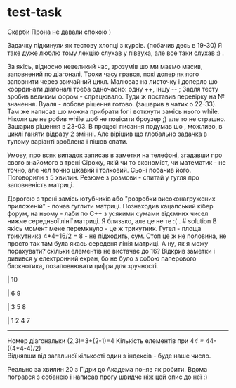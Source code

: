 # test-task
Скарби Прона не давали спокою )

Задачку підкинули як тестову хлопці з курсів. (побачив десь в 19-30) Я таке дуже люблю тому лекцію слухав у піввуха, але все таки слухав :) .

За якісь, відносно невеликий час, зрозумів шо ми маємо масив, заповнений по діагоналі, Трохи часу грався, покі допер як яого заповнити через звичайний цикл. Малював на листочку і доперло шо координати діагоналі треба одночасно: одну ++, іншу -- ; Задля тесту зробив великим фором - спрацювало. Туди ж поставив перевірку на № значення. Вуаля - лобове рішення готово. (зашарив в чатик о 22-33). Там же написав шо можна прибрати for і воткнути замісь нього while. Ніколи ще не робив while шоб не повісити броузер ;) але то не страшно. Зашарив рішення в 23-03. В процесі писання подумав шо , можливо, в циклі ганяти відразу 2 змінні. Але вірішив що глобально задачка в тупому варіанті зроблена і  пішов спати.

Умову, про всяк випадок записав в заметки на телефоні, згадавши про свого знайомого з трені Сірожу, якій чи то єкономіст, чи математик - не точно, але чел точно цікавий і толковий. Сьоні побачив його. Поговорили з 5 хвилин. Резюме з розмови - спитай у гугля про заповненість матриці. 

Дорогою з трені замісь ютубчиків або "розробки високонагружених приложеній" - почав гуглити матриці. Познаходив кацапський кібер форум, на ньому - лаби по С++ з усякими сумами відємних чисел нижче середньої лінії матриці. Я близько, але це не те :( . # solution  В якісь момент мене перемкнуло - це ж трикутник. Гугел - площа трикутника 4*4=16/2 = 8 - не підходить, сум. Стоп це ж не половина, не просто так там була якась середеня лінія матриці. А ну, як я можу порахувати? скільки елементів не вистачає до 16?  Відкрив заметки і дивився у електронний екран, бо не було з собою паперового блокнотика, позаповнювати цифри для зручності. 

 | 10
 
 | 6 9
 
 | 3 5 8
 
 | 1 2 4 7
 
- - - - - 

Номер діагональки (2,3)=3+(2-1)=4 
Кількість елементів при 4*4 = 4*4-((4*4-4)/2)  
Віднявши від загальної кількості один з індексів - буде наше число.

Реально за хвилин 20 з Гідри до Академа поняв як робити. Вдома погрався з собанею і написав прогу швидче ніж цей опис до неї :)
